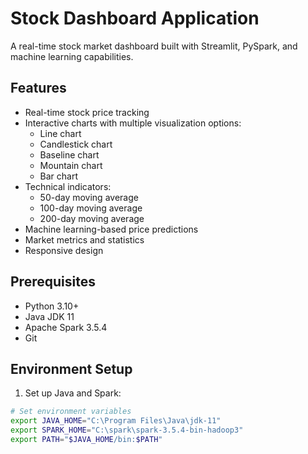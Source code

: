 # Stock Dashboard Application

A real-time stock market dashboard built with Streamlit, PySpark, and machine learning capabilities.

## Features

- Real-time stock price tracking
- Interactive charts with multiple visualization options:
  - Line chart
  - Candlestick chart
  - Baseline chart
  - Mountain chart
  - Bar chart
- Technical indicators:
  - 50-day moving average
  - 100-day moving average
  - 200-day moving average
- Machine learning-based price predictions
- Market metrics and statistics
- Responsive design

## Prerequisites

- Python 3.10+
- Java JDK 11
- Apache Spark 3.5.4
- Git

## Environment Setup

1. Set up Java and Spark:
```bash
# Set environment variables
export JAVA_HOME="C:\Program Files\Java\jdk-11"
export SPARK_HOME="C:\spark\spark-3.5.4-bin-hadoop3"
export PATH="$JAVA_HOME/bin:$PATH"
```